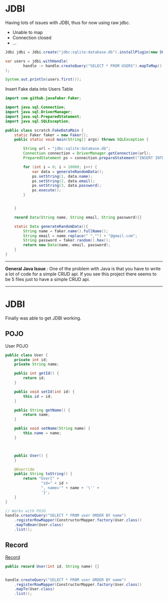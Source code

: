 # JDBI

Having lots of issues with JDBI, thus for now using raw jdbc.

- Unable to map
- Connection closed
- ...

```java
Jdbi jdbi = Jdbi.create("jdbc:sqlite:database.db").installPlugin(new SQLitePlugin());

var users = jdbi.withHandle(
        handle -> handle.createQuery("SELECT * FROM USERS").mapToMap()
);

System.out.println(users.first());
```


Insert Fake data into Users Table

```java
import com.github.javafaker.Faker;

import java.sql.Connection;
import java.sql.DriverManager;
import java.sql.PreparedStatement;
import java.sql.SQLException;

public class scratch.FakeDataMain {
    static Faker faker = new Faker();
    public static void main(String[] args) throws SQLException {

        String url = "jdbc:sqlite:database.db";
        Connection connection = DriverManager.getConnection(url);
        PreparedStatement ps = connection.prepareStatement("INSERT INTO USERS (name, email, password) values(?, ?, ?)");

        for (int i = 0; i < 10000; i++) {
            var data = generateRandomData();
            ps.setString(1, data.name);
            ps.setString(2, data.email);
            ps.setString(3, data.password);
            ps.execute();
        }


    }

    record Data(String name, String email, String password){}

    static Data generateRandomData(){
        String name = faker.name().fullName();
        String email = name.replace(" ","") + "@gmail.com";
        String password = faker.random().hex();
        return new Data(name, email, password);
    }
}
```


---

**General Java Issue** : One of the problem with Java is that you have to write a lot of code for a simple CRUD api. If you see this project there seems to be 5 files just to have a simple CRUD api.


---

# JDBI

Finally was able to get JDBI working.

## POJO

User POJO
```java
public class User {
    private int id;
    private String name;

    public int getId() {
        return id;
    }

    public void setId(int id) {
        this.id = id;
    }

    public String getName() {
        return name;
    }

    public void setName(String name) {
        this.name = name;
    }



    public User() {
    }

    @Override
    public String toString() {
        return "User{" +
                "id=" + id +
                ", name='" + name + '\'' +
                '}';
    }
}
```

```java
// Works with POJO
handle.createQuery("SELECT * FROM user ORDER BY name")
    .registerRowMapper(ConstructorMapper.factory(User.class))
    .mapToBean(User.class)
    .list();
```


## Record

[Record](https://github.com/jdbi/jdbi/issues/1822)

```java
public record User(int id, String name) {}


handle.createQuery("SELECT * FROM user ORDER BY name")
    .registerRowMapper(ConstructorMapper.factory(User.class))
    .mapTo(User.class)
    .list();
```
